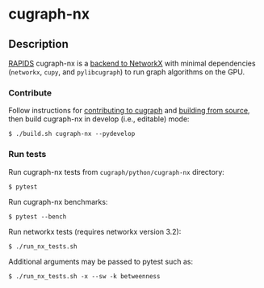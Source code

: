 # cugraph-nx

## Description
[RAPIDS](https://rapids.ai) cugraph-nx is a [backend to NetworkX](https://networkx.org/documentation/stable/reference/classes/index.html#backends)
with minimal dependencies (`networkx`, `cupy`, and `pylibcugraph`) to run graph algorithms on the GPU.

### Contribute

Follow instructions for [contributing to cugraph](https://github.com/rapidsai/cugraph/blob/branch-23.10/readme_pages/CONTRIBUTING.md)
and [building from source](https://docs.rapids.ai/api/cugraph/stable/installation/source_build/), then build cugraph-nx in develop (i.e., editable) mode:
```
$ ./build.sh cugraph-nx --pydevelop
```

### Run tests

Run cugraph-nx tests from `cugraph/python/cugraph-nx` directory:
```
$ pytest
```
Run cugraph-nx benchmarks:
```
$ pytest --bench
```
Run networkx tests (requires networkx version 3.2):
```
$ ./run_nx_tests.sh
```
Additional arguments may be passed to pytest such as:
```
$ ./run_nx_tests.sh -x --sw -k betweenness
```
